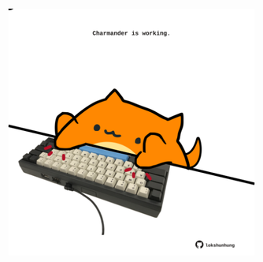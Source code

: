 <!-- built at 21/10/2021, 12:04:50 UTC -->
<p align="center">
  <img width="500" height="500" src="./ReadmeImage.svg">
</p>
